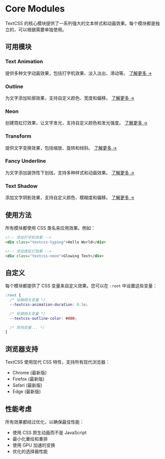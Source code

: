 # Core Modules

TextCSS 的核心模块提供了一系列强大的文本样式和动画效果。每个模块都是独立的，可以根据需要单独使用。

## 可用模块

### Text Animation
提供多种文字动画效果，包括打字机效果、淡入淡出、滑动等。
[了解更多 →](./text-animation)

### Outline
为文字添加轮廓效果，支持自定义颜色、宽度和偏移。
[了解更多 →](./outline)

### Neon
创建霓虹灯效果，让文字发光，支持自定义颜色和发光强度。
[了解更多 →](./neon)

### Transform
提供文字变换效果，包括缩放、旋转和倾斜。
[了解更多 →](./transform)

### Fancy Underline
为文字添加装饰性下划线，支持多种样式和动画效果。
[了解更多 →](./fancy-underline)

### Text Shadow
添加文字阴影效果，支持自定义颜色、模糊度和偏移。
[了解更多 →](./text-shadow)

## 使用方法

所有模块都使用 CSS 类名来应用效果。例如：

```html
<!-- 添加打字机效果 -->
<div class="textcss-typing">Hello World</div>

<!-- 添加霓虹灯效果 -->
<div class="textcss-neon">Glowing Text</div>
```

## 自定义

每个模块都提供了 CSS 变量来自定义效果。您可以在 `:root` 中设置这些变量：

```css
:root {
  /* 动画相关变量 */
  --textcss-animation-duration: 0.5s;

  /* 轮廓相关变量 */
  --textcss-outline-color: #000;

  /* 其他变量... */
}
```

## 浏览器支持

TextCSS 使用现代 CSS 特性，支持所有现代浏览器：

- Chrome (最新版)
- Firefox (最新版)
- Safari (最新版)
- Edge (最新版)

## 性能考虑

所有效果都经过优化，以确保最佳性能：

- 使用 CSS 原生动画而不是 JavaScript
- 最小化重绘和重排
- 使用 GPU 加速的变换
- 优化的选择器性能
